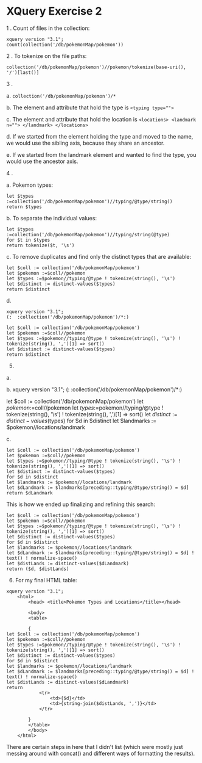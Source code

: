 # XQuery Exercise 2

1 . Count of files in the collection:
```
xquery version "3.1";
count(collection('/db/pokemonMap/pokemon'))
```

2 . To tokenize on the file paths: 
```
collection('/db/pokemonMap/pokemon')//pokemon/tokenize(base-uri(), '/')[last()]
```

3 .

   a. ```collection('/db/pokemonMap/pokemon')/*```
   
   b.  The element and attribute that hold the type is ```<typing type="">```
   
   c.  The element and attribute that hold the location is ```<locations> <landmark n=""> </landmark> </locations>```
   
   d. If we started from the element holding the type and moved to the name, we would use the sibling axis, because they share an ancestor.
   
   e. If we started from the landmark element and wanted to find the type, you would use the ancestor axis.
   
   
 4 . 
 
 a. Pokemon types: 
 ```
 let $types :=collection('/db/pokemonMap/pokemon')//typing/@type/string()
return $types
```

b. To separate the individual values: 
```
let $types :=collection('/db/pokemonMap/pokemon')//typing/string(@type)
for $t in $types
return tokenize($t, '\s')
```

c. To remove duplicates and find only the distinct types that are available: 
```
let $coll := collection('/db/pokemonMap/pokemon')
let $pokemon :=$coll//pokemon
let $types :=$pokemon//typing/@type ! tokenize(string(), '\s')
let $distinct := distinct-values($types)
return $distinct
```

d. 
```
xquery version "3.1";
(:  :collection('/db/pokemonMap/pokemon')/*:)

let $coll := collection('/db/pokemonMap/pokemon')
let $pokemon :=$coll//pokemon
let $types :=$pokemon//typing/@type ! tokenize(string(), '\s') ! tokenize(string(), ',')[1] => sort()
let $distinct := distinct-values($types)
return $distinct
```


5. 
a. 

b. xquery version "3.1";
(:  :collection('/db/pokemonMap/pokemon')/*:)

let $coll := collection('/db/pokemonMap/pokemon')
let $pokemon :=$coll//pokemon
let $types :=$pokemon//typing/@type ! tokenize(string(), '\s') ! tokenize(string(), ',')[1] => sort()
let $distinct := distinct-values($types)
for $d in $distinct
let $landmarks := $pokemon//locations/landmark

c.  
```
let $coll := collection('/db/pokemonMap/pokemon')
let $pokemon :=$coll//pokemon
let $types :=$pokemon//typing/@type ! tokenize(string(), '\s') ! tokenize(string(), ',')[1] => sort()
let $distinct := distinct-values($types)
for $d in $distinct
let $landmarks := $pokemon//locations/landmark
let $dLandmark := $landmarks[preceding::typing/@type/string() = $d]
return $dLandmark
```

This is how we ended up finalizing and refining this search: 
```
let $coll := collection('/db/pokemonMap/pokemon')
let $pokemon :=$coll//pokemon
let $types :=$pokemon//typing/@type ! tokenize(string(), '\s') ! tokenize(string(), ',')[1] => sort()
let $distinct := distinct-values($types)
for $d in $distinct
let $landmarks := $pokemon//locations/landmark
let $dLandmark := $landmarks[preceding::typing/@type/string() = $d] ! text() ! normalize-space()
let $distLands := distinct-values($dLandmark)
return ($d, $distLands)
```

6. For my final HTML table: 

```
xquery version "3.1";
    <html>
        <head> <title>Pokemon Types and Locations</title></head>
        
        <body>
        <table>
        
        {
let $coll := collection('/db/pokemonMap/pokemon')
let $pokemon :=$coll//pokemon
let $types :=$pokemon//typing/@type ! tokenize(string(), '\s') ! tokenize(string(), ',')[1] => sort()
let $distinct := distinct-values($types)
for $d in $distinct
let $landmarks := $pokemon//locations/landmark
let $dLandmark := $landmarks[preceding::typing/@type/string() = $d] ! text() ! normalize-space()
let $distLands := distinct-values($dLandmark)
return
            <tr>
                <td>{$d}</td>
                <td>{string-join($distLands, ',')}</td>
            </tr>
                
        }    
        </table>    
        </body>
    </html>
```

There are certain steps in here that I didn't list (which were mostly just messing around with concat() and different ways of formatting the results).